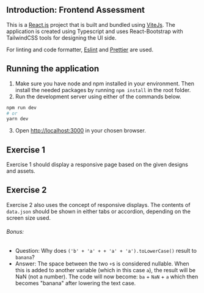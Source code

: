 ## Introduction: Frontend Assessment

This is a [React.js](https://react.dev/) project that is built and bundled using [ViteJs](https://vitejs.dev/).
The application is created using Typescript and uses React-Bootstrap with TailwindCSS tools for designing the UI side.

For linting and code formatter, [Eslint](https://eslint.org/) and [Prettier](https://prettier.io/) are used.

## Running the application

1. Make sure you have node and npm installed in your environment. Then install the needed packages by running `npm install` in the root folder.
2. Run the development server using either of the commands below.

```bash
npm run dev
# or
yarn dev
```

3. Open [http://localhost:3000](http://localhost:3000) in your chosen browser.

## Exercise 1

Exercise 1 should display a responsive page based on the given designs and assets.

## Exercise 2

Exercise 2 also uses the concept of responsive displays. The contents of `data.json` should be shown in either tabs or accordion, depending on the screen size used.

###### Bonus:

- Question: Why does `('b' + 'a' + + 'a' + 'a').toLowerCase()` result to `banana`?
- Answer: The space between the two `+`s is considered nullable. When this is added to another variable (which in this case `a`), the result will be NaN (not a number). The code will now become: `ba` + `NaN` + `a` which then becomes "banana" after lowering the text case.
